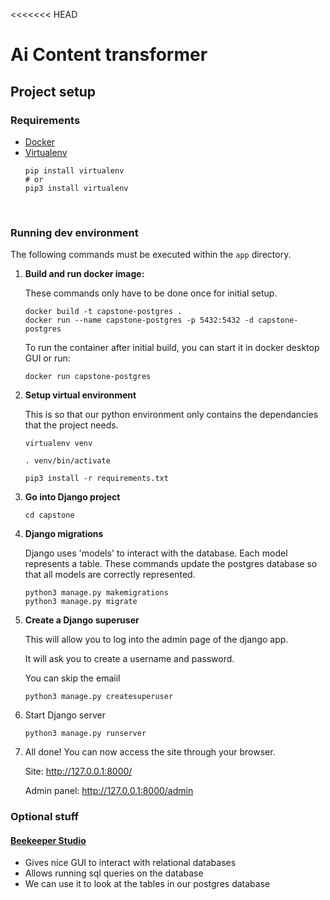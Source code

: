 <<<<<<< HEAD
# Ai Content transformer

## Project setup

### Requirements
- [Docker](https://www.docker.com/)
- [Virtualenv](https://pypi.org/project/virtualenv/)
    ```
    pip install virtualenv
    # or
    pip3 install virtualenv
    ```

<br>

### Running dev environment

The following commands must be executed within the `app` directory.

1. **Build and run docker image:** 
    
    These commands only have to be done once for initial setup.
    
    ```
    docker build -t capstone-postgres .
    docker run --name capstone-postgres -p 5432:5432 -d capstone-postgres
    ```
    To run the container after initial build, you can start it in docker desktop GUI or run:
    ```
    docker run capstone-postgres
    ```

2. **Setup virtual environment**

    This is so that our python environment only contains the dependancies that the project needs.


    ```
    virtualenv venv

    . venv/bin/activate
    
    pip3 install -r requirements.txt
    ```
3. **Go into Django project**
    ```
    cd capstone
    ```

4. **Django migrations**

    Django uses 'models' to interact with the database. Each model represents a table. These commands update the postgres database so that all models are correctly represented.
    ```
    python3 manage.py makemigrations
    python3 manage.py migrate
    ```
5. **Create a Django superuser** 

    This will allow you to log into the admin page of the django app.
    
    It will ask you to create a username and password.

    You can skip the emaiil
    ```
    python3 manage.py createsuperuser
    ```
6. Start Django server
    ```
    python3 manage.py runserver
    ```
7. All done! You can now access the site through your browser.
    
    Site: http://127.0.0.1:8000/ 
    
    Admin panel: http://127.0.0.1:8000/admin

### Optional stuff

#### [Beekeeper Studio](https://github.com/beekeeper-studio/beekeeper-studio/releases/tag/v3.9.20)
- Gives nice GUI to interact with relational databases
- Allows running sql queries on the database
- We can use it to look at the tables in our postgres database

